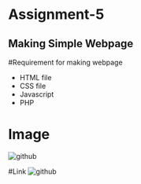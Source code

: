 # Assignment-5

## Making Simple Webpage

#Requirement for making webpage

* HTML file
* CSS file
* Javascript
* PHP 

# Image
![github](https://en.wikipedia.org/wiki/File:GitHub_Invertocat_Logo.svg)

#Link
![github](https://en.wikipedia.org/wiki/GitHub)
